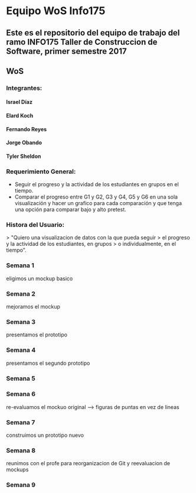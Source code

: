 <h1>Equipo WoS Info175 </h1>

<h2>Este es el repositorio del equipo de trabajo del ramo INFO175 Taller de Construccion de Software, primer semestre 2017 </h2>

<h2>WoS </h2>

<h3>Integrantes: 	</h3>
  <p>
    <h4>Israel Díaz</h4>
    <h4>Elard Koch</h4>
    <h4>Fernando Reyes</h4>
    <h4>Jorge Obando</h4>
    <h4>Tyler Sheldon</h4>
  </p>


  


<h3>Requerimiento General: </h3>

* Seguir el progreso y la actividad de los estudiantes en grupos en el tiempo. 
* Comparar el progreso entre G1 y G2, G3 y G4, G5 y G6 en una sola visualización y hacer un grafico para cada comparación y que tenga una opción para comparar bajo y alto pretest. 

<h3>Histora del Usuario: </h3>
  > "Quiero una visualizacion de datos con la que pueda seguir 
  > el progreso y la actividad de los estudiantes, en grupos 
  > o individualmente, en el tiempo".

<h3>Semana 1</h3>
  <p> eligimos un mockup basico </p>
<h3>Semana 2</h3>
  <p> mejoramos el mockup </p>
<h3>Semana 3</h3>
  <p> presentamos el prototipo </p>
<h3>Semana 4</h3>
  <p> presentamos el segundo prototipo </p>
<h3>Semana 5</h3>
  <p> </p>
<h3>Semana 6</h3>
  <p> re-evaluamos el mockuo original --> figuras de puntas en vez de lineas </p>
<h3>Semana 7</h3>
  <p> construimos un prototipo nuevo
<h3>Semana 8</h3>
  <p> reunimos con el profe para reorganizacion de Git y reevaluacion de mockups </p>
<h3>Semana 9</h3>


